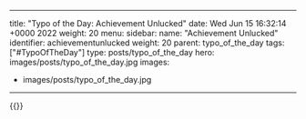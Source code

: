 
---
title: "Typo of the Day: Achievement Unlucked"
date: Wed Jun 15 16:32:14 +0000 2022
weight: 20
menu:
  sidebar:
    name: "Achievement Unlucked"
    identifier: achievementunlucked
    weight: 20
    parent: typo_of_the_day
tags: ["#TypoOfTheDay"]
type: posts/typo_of_the_day
hero: images/posts/typo_of_the_day.jpg
images:
- images/posts/typo_of_the_day.jpg
---


{{<x user="mariatta" id="1537110743639658496">}}

